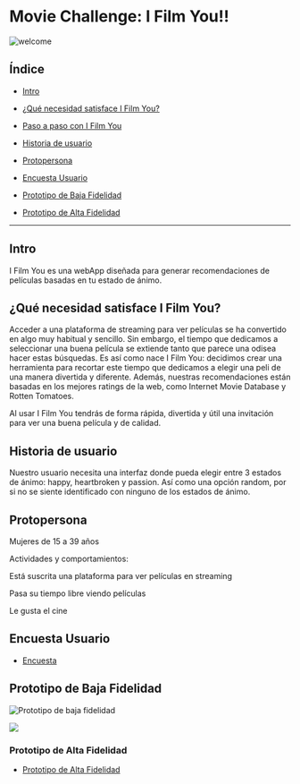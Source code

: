 # Movie Challenge: I Film You!!

![welcome](https://i.ibb.co/ysvHw65/pantalla-Welcome.png
)

## Índice
- [Intro](#intro)
- [¿Qué necesidad satisface I Film You?](#¿qué-necesidad-satisface-I-Film-You?)
- [Paso a paso con I Film You](#paso-a-paso-con-I-Film-You)
- [Historia de usuario](#historia-de-usuario)
- [Protopersona](#protopersona)

- [Encuesta Usuario](#encuesta-usuario)
- [Prototipo de Baja Fidelidad](#prototipo-de-baja-fidelidad)
- [Prototipo de Alta Fidelidad](#prototipo-de-alta-fidelidad)

---

## Intro

I Film You es una webApp diseñada para generar recomendaciones de películas basadas en tu estado de ánimo. 


## ¿Qué necesidad satisface I Film You?

Acceder a una plataforma de streaming para ver películas se ha convertido en algo muy habitual y sencillo. Sin embargo, el tiempo que dedicamos a seleccionar una buena película se extiende tanto que parece una odisea hacer estas búsquedas. Es así como nace I Film You: decidimos crear una herramienta para recortar este tiempo que dedicamos a elegir una peli de una manera divertida y diferente. Además, nuestras  recomendaciones están basadas en los mejores ratings de la web, como Internet Movie Database y Rotten Tomatoes.

Al usar I Film You tendrás de forma rápida, divertida y útil una invitación para ver una buena película y de calidad.

## Historia de usuario

Nuestro usuario necesita una interfaz donde pueda elegir entre 3 estados de ánimo: happy, heartbroken y passion. Así como una opción random, por si no se siente identificado con ninguno de los estados de ánimo. 

## Protopersona

Mujeres de 15 a 39 años

Actividades y comportamientos:

Está suscrita una plataforma para ver películas en streaming

Pasa su tiempo libre viendo películas 

Le gusta el cine 

## Encuesta Usuario

- [Encuesta](https://es.surveymonkey.com/results/SM-QMPZJLP87/)

## Prototipo de Baja Fidelidad

![Prototipo de baja fidelidad](https://i.ibb.co/3m6HJXr/prototipo-Baja1.png)

![](https://i.ibb.co/TmH1v0m/prototipo-Baja2.jpg)


### Prototipo de Alta Fidelidad
- [Prototipo de Alta Fidelidad](https://www.figma.com/file/gWiY0hP5R89w6PMfOXR1JHhf/Movie-challenge-1?node-id=0%3A1)





